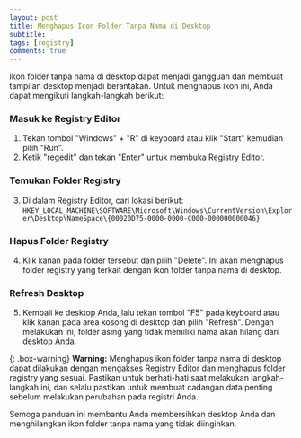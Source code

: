 ```yaml
---
layout: post
title: Menghapus Icon Folder Tanpa Nama di Desktop
subtitle: 
tags: [registry]
comments: true
---
```


Ikon folder tanpa nama di desktop dapat menjadi gangguan dan membuat tampilan desktop menjadi berantakan. Untuk menghapus ikon ini, Anda dapat mengikuti langkah-langkah berikut:

### Masuk ke Registry Editor

1. Tekan tombol "Windows" + "R" di keyboard atau klik "Start" kemudian pilih "Run".
2. Ketik "regedit" dan tekan "Enter" untuk membuka Registry Editor.

### Temukan Folder Registry

3. Di dalam Registry Editor, cari lokasi berikut: `HKEY_LOCAL_MACHINE\SOFTWARE\Microsoft\Windows\CurrentVersion\Explorer\Desktop\NameSpace\{00020D75-0000-0000-C000-000000000046}`

### Hapus Folder Registry

4. Klik kanan pada folder tersebut dan pilih "Delete". Ini akan menghapus folder registry yang terkait dengan ikon folder tanpa nama di desktop.

### Refresh Desktop

5. Kembali ke desktop Anda, lalu tekan tombol "F5" pada keyboard atau klik kanan pada area kosong di desktop dan pilih "Refresh". Dengan melakukan ini, folder asing yang tidak memiliki nama akan hilang dari desktop Anda.

{: .box-warning}
**Warning:**
Menghapus ikon folder tanpa nama di desktop dapat dilakukan dengan mengakses Registry Editor dan menghapus folder registry yang sesuai. Pastikan untuk berhati-hati saat melakukan langkah-langkah ini, dan selalu pastikan untuk membuat cadangan data penting sebelum melakukan perubahan pada registri Anda.

Semoga panduan ini membantu Anda membersihkan desktop Anda dan menghilangkan ikon folder tanpa nama yang tidak diinginkan.
